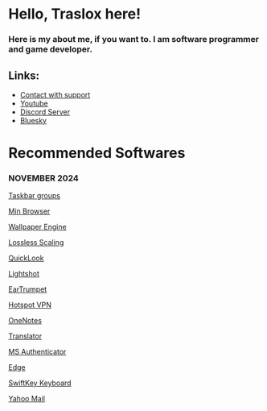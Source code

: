 # Hello, Traslox here!

### Here is my about me, if you want to. I am software programmer and game developer.

## Links:
- [Contact with support](https://discord.com/users/1115498292630003773)
- [Youtube](www.youtube.com/@Traslox)
- [Discord Server](discord.gg/66fyz9Ugs4)
- [Bluesky](https://bsky.app/profile/traslox.bsky.social)

# Recommended Softwares

### NOVEMBER 2024

[Taskbar groups](https://github.com/tjackenpacken/taskbar-groups)

[Min Browser](https://minbrowser.org/)

[Wallpaper Engine](https://store.steampowered.com/app/431960/Wallpaper_Engine/)

[Lossless Scaling](https://store.steampowered.com/app/993090/Lossless_Scaling/)

[QuickLook](https://apps.microsoft.com/detail/9NV4BS3L1H4S?hl=neutral&gl=TR&ocid=pdpshare)

[Lightshot](https://app.prntscr.com/)

[EarTrumpet](https://apps.microsoft.com/detail/9NBLGGH516XP?hl=tr-tr&gl=TR&ocid=pdpshare)

[Hotspot VPN](https://apps.microsoft.com/detail/9WZDNCRDFNG7?hl=tr&gl=TR&ocid=pdpshare)

[OneNotes](https://apps.microsoft.com/detail/XPFFZHVGQWWLHB?hl=tr&gl=TR&ocid=pdpshare)

[Translator](https://apps.apple.com/app/id1018949559)

[MS Authenticator](https://apps.apple.com/app/id983156458)

[Edge](https://apps.apple.com/app/id1288723196)

[SwiftKey Keyboard](https://apps.apple.com/app/id911813648)

[Yahoo Mail](https://apps.apple.com/app/id577586159)
<!---
Traslox/Traslox is a ✨ special ✨ repository because its `README.md` (this file) appears on your GitHub profile.
You can click the Preview link to take a look at your changes.
--->
